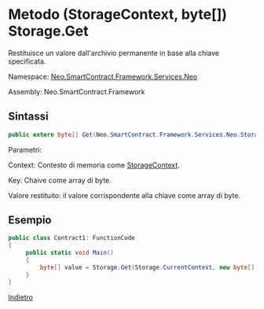 # Metodo (StorageContext, byte[]) Storage.Get 

Restituisce un valore dall'archivio permanente in base alla chiave specificata.

Namespace: [Neo.SmartContract.Framework.Services.Neo](../../neo.md)

Assembly: Neo.SmartContract.Framework

## Sintassi

```c#
public extern byte[] Get(Neo.SmartContract.Framework.Services.Neo.StorageContext context, byte[] key)
```

Parametri:

Context: Contesto di memoria come [StorageContext](../StorageContext.md).

Key: Chaive come array di byte.

Valore restituito: il valore corrispondente alla chiave come array di byte.

## Esempio

```c#
public class Contract1: FunctionCode
{
     public static void Main()
     {
         byte[] value = Storage.Get(Storage.CurrentContext, new byte[] {0});
     }
}
```



[Indietro](../Storage.md)
